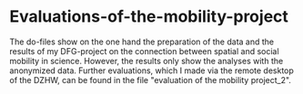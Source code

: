 # Evaluations-of-the-mobility-project
The do-files show on the one hand the preparation of the data and the results of my DFG-project on the connection between spatial and social mobility in science.
However, the results only show the analyses with the anonymized data. Further evaluations, which I made via the remote desktop of the DZHW, can be found in the file "evaluation of the mobility project_2".
